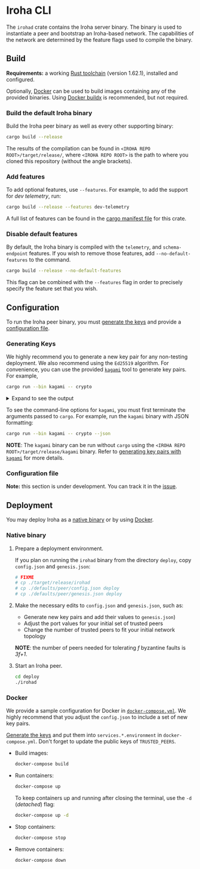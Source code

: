 # Iroha CLI

The `irohad` crate contains the Iroha server binary. The binary is used to instantiate a peer and bootstrap an Iroha-based network. The capabilities of the network are determined by the feature flags used to compile the binary.

## Build

**Requirements:** a working [Rust toolchain](https://www.rust-lang.org/learn/get-started) (version 1.62.1), installed and configured.

Optionally, [Docker](https://www.docker.com/) can be used to build images containing any of the provided binaries. Using [Docker buildx](https://docs.docker.com/buildx/working-with-buildx/) is recommended, but not required.

### Build the default Iroha binary

Build the Iroha peer binary as well as every other supporting binary:

```bash
cargo build --release
```

The results of the compilation can be found in `<IROHA REPO ROOT>/target/release/`, where `<IROHA REPO ROOT>` is the path to where you cloned this repository (without the angle brackets).

### Add features

To add optional features, use ``--features``. For example, to add the support for _dev telemetry_, run:

```bash
cargo build --release --features dev-telemetry
```

A full list of features can be found in the [cargo manifest file](Cargo.toml) for this crate.

### Disable default features

By default, the Iroha binary is compiled with the `telemetry`, and `schema-endpoint` features. If you wish to remove those features, add `--no-default-features` to the command.

```bash
cargo build --release --no-default-features
```

This flag can be combined with the `--features` flag in order to precisely specify the feature set that you wish.

## Configuration

To run the Iroha peer binary, you must [generate the keys](#generating-keys) and provide a [configuration file](#configuration-file).

### Generating Keys

We highly recommend you to generate a new key pair for any non-testing deployment. We also recommend using the `Ed25519` algorithm. For convenience, you can use the provided [`kagami`](../iroha_kagami/README.md) tool to generate key pairs. For example,

<!-- TODO, update the links for the release version.  -->

```bash
cargo run --bin kagami -- crypto
```

<details> <summary>Expand to see the output</summary>

```bash
Public key (multihash): "ed0120BDF918243253B1E731FA096194C8928DA37C4D3226F97EEBD18CF5523D758D6C"
Private key (ed25519): "0311152FAD9308482F51CA2832FDFAB18E1C74F36C6ADB198E3EF0213FE42FD8BDF918243253B1E731FA096194C8928DA37C4D3226F97EEBD18CF5523D758D6C"
```

</details>

To see the command-line options for `kagami`, you must first terminate the arguments passed to `cargo`. For example, run the `kagami` binary with JSON formatting:

```bash
cargo run --bin kagami -- crypto --json
```

**NOTE**: The `kagami` binary can be run without `cargo` using the `<IROHA REPO ROOT>/target/release/kagami` binary.
Refer to [generating key pairs with `kagami`](../iroha_kagami#crypto) for more details.

### Configuration file

**Note:** this section is under development. You can track it in the [issue](https://github.com/hyperledger-iroha/iroha-2-docs/issues/392).

## Deployment

You may deploy Iroha as a [native binary](#native-binary) or by using [Docker](#docker).

### Native binary

<!-- FIXME: I don't like that this section suggests using docker defaults for deployment -->

1. Prepare a deployment environment.

    If you plan on running the `irohad` binary from the directory `deploy`, copy `config.json` and `genesis.json`:

    ```bash
    # FIXME
    # cp ./target/release/irohad
    # cp ./defaults/peer/config.json deploy
    # cp ./defaults/peer/genesis.json deploy
    ```

2. Make the necessary edits to `config.json` and `genesis.json`, such as:

    - Generate new key pairs and add their values to `genesis.json`)
    - Adjust the port values for your initial set of trusted peers
    - Change the number of trusted peers to fit your initial network topology

    **NOTE**: the number of peers needed for tolerating _f_ byzantine faults is _3f+1_.

3. Start an Iroha peer.

    ```bash
    cd deploy
    ./irohad
    ```

### Docker

We provide a sample configuration for Docker in [`docker-compose.yml`](../../defaults/docker-compose.yml). We highly recommend that you adjust the `config.json` to include a set of new key pairs.

[Generate the keys](#generating-keys) and put them into `services.*.environment` in `docker-compose.yml`. Don't forget to update the public keys of `TRUSTED_PEERS`.

- Build images:

    ```bash
    docker-compose build
    ```

- Run containers:

    ```bash
    docker-compose up
    ```

  To keep containers up and running after closing the terminal, use the `-d` (*detached*) flag:

    ```bash
    docker-compose up -d
    ```

- Stop containers:

    ```bash
    docker-compose stop
    ```

- Remove containers:

    ```bash
    docker-compose down
    ```

